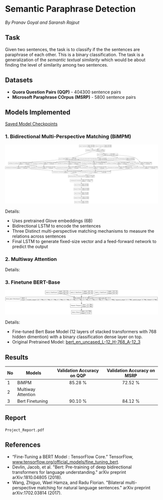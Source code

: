 # Semantic Paraphrase Detection
*By Pranav Goyal and Saransh Rajput*

## Task

Given two sentences, the task is to classify if the the sentences are paraphrase of each other. This is a binary classification. The task is a generalization of the *semantic textual similarity* which would be about finding the level of similarity among two sentences.

## Datasets

+ **Quora Question Pairs (QQP)** - 404300 sentence pairs
+ **Microsoft Paraphrase COrpus (MSRP)** - 5800 sentence pairs

## Models Implemented

[Saved Model Checkpoints](https://drive.google.com/drive/folders/1yMqTg9Er4VmvV0BCK1bSAPcgZCdx3Oqp?usp=sharing)

### 1. Bidirectional Multi-Perspective Matching (BiMPM)
![Bert Model](model_images/BiMPM.png "BERT")

Details:
+ Uses pretrained Glove embeddings (6B)
+ Bidirectional LSTM to encode the sentences
+ Three Distinct multi-perspective matching mechanisms to measure the relations across sentences
+ Final LSTM to generate fixed-size vector and a feed-forward network to predict the output 


### 2. Multiway Attention
Details:



### 3. Finetune BERT-Base 
![Bert Model](model_images/Bert_model.png "BERT")

Details:
+ Fine-tuned Bert Base Model (12 layers of stacked transformers with 768 hidden dimention) with a binary classification dense layer on top.
+ Original Pretrained Model: [bert_en_uncased_L-12_H-768_A-12_3](https://tfhub.dev/tensorflow/bert_en_uncased_L-12_H-768_A-12/2)

## Results
No  | Models            | Validation Accuracy on QQP | Validation Accuracy on MSRP 
--- | -----             | :-------------------:| :-----:|
| 1 |  BiMPM  | 85.28 %  | 72.52 %
| 2 |  Multiway Attention  |  | 
| 3 |  Bert Finetuning  | 90.10 % | 84.12 %

## Report
`Project_Report.pdf`

## References 
+ “Fine-Tuning a BERT Model  :   TensorFlow Core.” TensorFlow, www.tensorflow.org/official_models/fine_tuning_bert. 
+ Devlin, Jacob, et al. "Bert: Pre-training of deep bidirectional transformers for language understanding." arXiv preprint arXiv:1810.04805 (2018).
+ Wang, Zhiguo, Wael Hamza, and Radu Florian. "Bilateral multi-perspective matching for natural language sentences." arXiv preprint arXiv:1702.03814 (2017).
